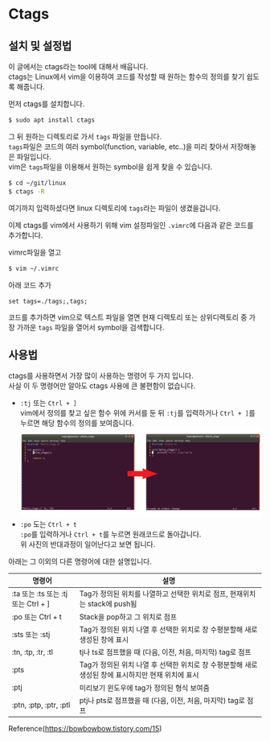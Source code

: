 # Ctags 

## 설치 및 설정법
이 글에서는 ctags라는 tool에 대해서 배웁니다.  
ctags는 Linux에서 vim을 이용하여 코드를 작성할 때 원하는 함수의 정의를 찾기 쉽도록 해줍니다.  
  
먼저 ctags를 설치합니다.

```bash
$ sudo apt install ctags
```
  

그 뒤 원하는 디렉토리로 가서 `tags` 파일을 만듭니다.  
`tags`파일은 코드의 여러 symbol(function, variable, etc..)을 미리 찾아서 저장해놓은 파일입니다.  
vim은 `tags`파일을 이용해서 원하는 symbol을 쉽게 찾을 수 있습니다.  
```bash
$ cd ~/git/linux
$ ctags -R
```
여기까지 입력하셨다면 linux 디렉토리에 `tags`라는 파일이 생겼을겁니다.  
  
  
이제 ctags를 vim에서 사용하기 위해 vim 설정파일인 `.vimrc`에 다음과 같은 코드를 추가합니다.  
  
vimrc파일을 열고  
```bash
$ vim ~/.vimrc
```
  
아래 코드 추가
```vimrc
set tags=./tags;,tags;
```
코드를 추가하면 vim으로 텍스트 파일을 열면 현재 디렉토리 또는 상위디렉토리 중 가장 가까운 `tags` 파일을 열어서 symbol을 검색합니다.

## 사용법
ctags를 사용하면서 가장 많이 사용하는 명령어 두 가지 입니다.  
사실 이 두 명령어만 알아도 ctags 사용에 큰 불편함이 없습니다.
- `:tj` 또는 `Ctrl + ]`  
    vim에서 정의를 찾고 싶은 함수 위에 커서를 둔 뒤 `:tj`를 입력하거나 `Ctrl + ]`를 누르면 해당 함수의 정의를 보여줍니다.  
    ![gotosymbol](./tj.png)
- `:po` 도는 `Ctrl + t`  
    `:po`를 입력하거나 `Ctrl + t`를 누르면 원래코드로 돌아갑니다.  
    위 사진의 반대과정이 일어난다고 보면 됩니다.  
  
아래는 그 이외의 다른 명령어에 대한 설명입니다.  
  
|명령어|설명|
|-----|----|
|:ta 또는 :ts 또는 :tj 또는 Ctrl + ]|Tag가 정의된 위치를 나열하고 선택한 위치로 점프, 현재위치는 stack에 push됨|
|:po 또는 Ctrl + t|Stack을 pop하고 그 위치로 점프|
|:sts 또는 :stj|Tag가 정의된 위치 나열 후 선택한 위치로 창 수평분할해 새로 생성된 창에 표시|
|:tn, :tp, :tr, :tl|tj나 ts로 점프했을 때 (다음, 이전, 처음, 마지막) tag로 점프|
|:pts|Tag가 정의된 위치 나열 후 선택한 위치로 창 수평분할해 새로 생성된 창에 표시하지만 현재 위치에 표시|
|:ptj|미리보기 윈도우에 tag가 정의된 형식 보여줌|
|:ptn, :ptp, :ptr, :ptl|ptj나 pts로 점프했을 때 (다음, 이전, 처음, 마지막) tag로 점프|

Reference(https://bowbowbow.tistory.com/15)

